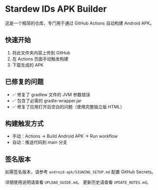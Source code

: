 # Stardew IDs APK Builder

这是一个精简的仓库，专门用于通过 GitHub Actions 自动构建 Android APK。

## 快速开始

1. 将此文件夹内容上传到 GitHub
2. 在 Actions 页面手动触发构建
3. 下载生成的 APK

## 已修复的问题

- ✅ 修复了 gradlew 文件的 JVM 参数错误
- ✅ 包含了必需的 gradle-wrapper.jar
- ✅ 修复了应用打开后空白的问题（使用完整独立版 HTML）

## 构建触发方式

- 手动：Actions → Build Android APK → Run workflow
- 自动：推送代码到 main 分支

## 签名版本

如需签名版本，请参考 `android-apk/SIGNING_SETUP.md` 配置 GitHub Secrets。

详细使用说明请查看 `UPLOAD_GUIDE.md`。
更新历史请查看 `UPDATE_NOTES.md`。
